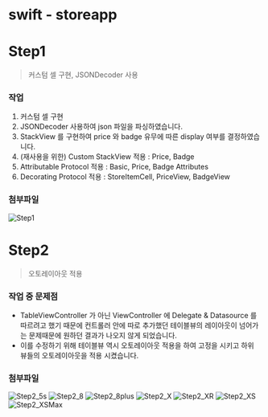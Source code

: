 # swift - storeapp

# Step1
> 커스텀 셀 구현, JSONDecoder 사용

### 작업
1. 커스텀 셀 구현
2. JSONDecoder 사용하여 json 파일을 파싱하였습니다.
3. StackView 를 구현하여 price 와 badge 유무에 따른 display 여부를 결정하였습니다.
4. (재사용을 위한) Custom StackView 적용 : Price, Badge
5. Attributable Protocol 적용 : Basic, Price, Badge Attributes 
6. Decorating Protocol 적용 : StoreItemCell, PriceView, BadgeView

### 첨부파일
![Step1](CaptureImage/Step1.png)

# Step2
> 오토레이아웃 적용

### 작업 중 문제점
 - TableViewController 가 아닌 ViewController 에 Delegate & Datasource 를 따르려고 했기 때문에 컨트롤러 안에 따로 추가했던 테이블뷰의 레이아웃이 넘어가는 문제때문에 원하던 결과가 나오지 않게 되었습니다.
 - 이를 수정하기 위해 테이블뷰 역시 오토레이아웃 적용을 하여 고정을 시키고 하위 뷰들의 오토레이아웃을 적용 시켰습니다.
 
 ### 첨부파일
 ![Step2_5s](CaptureImage/Step2/Step2_5s.png) 
![Step2_8](CaptureImage/Step2/Step2_8.png)
![Step2_8plus](CaptureImage/Step2/Step2_8plus.png)
![Step2_X](CaptureImage/Step2/Step2_X.png)
![Step2_XR](CaptureImage/Step2/Step2_XR.png)
![Step2_XS](CaptureImage/Step2/Step2_XS.png)
![Step2_XSMax](CaptureImage/Step2/Step2_XSMax.png)
